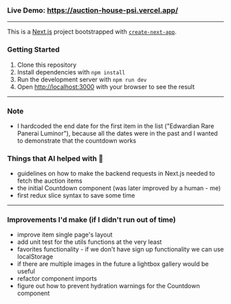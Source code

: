 ### Live Demo: https://auction-house-psi.vercel.app/

---

This is a [Next.js](https://nextjs.org) project bootstrapped with [`create-next-app`](https://nextjs.org/docs/app/api-reference/cli/create-next-app).

### Getting Started

1. Clone this repository
2. Install dependencies with `npm install`
3. Run the development server with `npm run dev`
4. Open [http://localhost:3000](http://localhost:3000) with your browser to see the result

---

### Note

- I hardcoded the end date for the first item in the list ("Edwardian Rare Panerai Luminor"), because all the dates were in the past and I wanted to demonstrate that the countdown works

### Things that AI helped with 🤖

- guidelines on how to make the backend requests in Next.js needed to fetch the auction items
- the initial Countdown component (was later improved by a human - me)
- first redux slice syntax to save some time

---

### Improvements I'd make (if I didn't run out of time)

- improve item single page's layout
- add unit test for the utils functions at the very least
- favorites functionality - if we don't have sign up functionality we can use localStorage
- if there are multiple images in the future a lightbox gallery would be useful
- refactor component imports
- figure out how to prevent hydration warnings for the Countdown component
